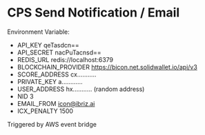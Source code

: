 CPS Send Notification / Email
=======

Environment Variable:
- API_KEY                           qeTasdcn==
- API_SECRET                        nacPuTacnsd==
- REDIS_URL                         redis://localhost:6379
- BLOCKCHAIN_PROVIDER               https://bicon.net.solidwallet.io/api/v3
- SCORE_ADDRESS                     cx...........
- PRIVATE_KEY                       a............
- USER_ADDRESS                      hx...........   (random address)
- NID                               3
- EMAIL_FROM                        icon@ibriz.ai
- ICX_PENALTY                       1500

Triggered by AWS event bridge
